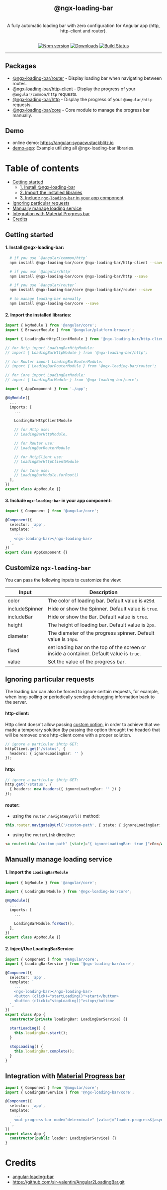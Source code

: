 <div align="center">
  <h2>@ngx-loading-bar</h2>
  <br />
  A fully automatic loading bar with zero configuration for Angular app (http, http-client and router).
  <br /><br />

  [![Npm version](https://badge.fury.io/js/%40ngx-loading-bar%2Fcore.svg)](https://npmjs.org/package/@ngx-loading-bar/core)
  [![Downloads](https://img.shields.io/npm/dm/@ngx-loading-bar/core.svg)](https://npmjs.org/package/@ngx-loading-bar/core)
  [![Build Status](https://api.travis-ci.org/aitboudad/ngx-loading-bar.svg?branch=master)](https://api.travis-ci.org/aitboudad/ngx-loading-bar.svg?branch=master)
</div>

---

## Packages
- [@ngx-loading-bar/router](./packages/router/README.md) - Display loading bar when navigating between routes.
- [@ngx-loading-bar/http-client](./packages/http-client/README.md) - Display the progress of your `@angular/common/http` requests.
- [@ngx-loading-bar/http](./packages/http/README.md) - Display the progress of your `@angular/http` requests.
- [@ngx-loading-bar/core](./packages/core/README.md) - Core module to manage the progress bar manually.

## Demo
- online demo: https://angular-sypacw.stackblitz.io
- [demo-app](./demo): Example utilizing all @ngx-loading-bar libraries.


Table of contents
=================
  * [Getting started](#getting-started)
    * [1. Install @ngx-loading-bar](#1-install-ngx-loading-bar)
    * [2. Import the installed libraries](#2-import-the-installed-libraries)
    * [3. Include `ngx-loading-bar` in your app component](#3-include-ngx-loading-bar-in-your-app-component)
  * [Ignoring particular requests](#ignoring-particular-requests)
  * [Manually manage loading service](#manually-manage-loading-service)
  * [Integration with Material Progress bar](#integration-with-material-progress-bar)
  * [Credits](#credits)

## Getting started

#### 1. Install @ngx-loading-bar:

```bash
  # if you use `@angular/common/http`
  npm install @ngx-loading-bar/core @ngx-loading-bar/http-client --save

  # if you use `@angular/http`
  npm install @ngx-loading-bar/core @ngx-loading-bar/http --save

  # if you use `@angular/router`
  npm install @ngx-loading-bar/core @ngx-loading-bar/router --save

  # to manage loading-bar manually
  npm install @ngx-loading-bar/core --save
```

#### 2. Import the installed libraries:

```ts
import { NgModule } from '@angular/core';
import { BrowserModule } from '@angular/platform-browser';

import { LoadingBarHttpClientModule } from '@ngx-loading-bar/http-client';

// for Http import LoadingBarHttpModule:
// import { LoadingBarHttpModule } from '@ngx-loading-bar/http';

// for Router import LoadingBarRouterModule:
// import { LoadingBarRouterModule } from '@ngx-loading-bar/router';

// for Core import LoadingBarModule:
// import { LoadingBarModule } from '@ngx-loading-bar/core';

import { AppComponent } from './app';

@NgModule({
  ...
  imports: [
    ...

    LoadingBarHttpClientModule

    // for Http use:
    // LoadingBarHttpModule,

    // for Router use:
    // LoadingBarRouterModule

    // for HttpClient use:
    // LoadingBarHttpClientModule

    // for Core use:
    // LoadingBarModule.forRoot()
  ],
})
export class AppModule {}
```

#### 3. Include `ngx-loading-bar` in your app component:

```ts
import { Component } from '@angular/core';

@Component({
  selector: 'app',
  template: `
    ...
    <ngx-loading-bar></ngx-loading-bar>
  `,
})
export class AppComponent {}

```

## Customize `ngx-loading-bar`

You can pass the following inputs to customize the view:


| Input          | Description                                                    |
| -------------- | -------------------------------------------------------------- |
| color          | The color of loading bar. Default value is `#29d`.             |
| includeSpinner | Hide or show the Spinner. Default value is `true`.             |
| includeBar     | Hide or show the Bar. Default value is `true`.                 |
| height         | The height of loading bar. Default value is `2px`.             |
| diameter       | The diameter of the progress spinner. Default value is `14px`. |
| fixed          | set loading bar on the top of the screen or inside a container. Default value is `true`. |
| value          | Set the value of the progress bar.                             |


## Ignoring particular requests

The loading bar can also be forced to ignore certain requests, for example, when long-polling or periodically sending debugging information back to the server.

#### http-client:
Http client doesn't allow passing [custom option](https://github.com/angular/angular/issues/18155), in order to achieve that we made a temporary solution (by passing the option throught the header) that will be removed once http-client come with a proper solution.

```ts
// ignore a particular $http GET:
httpClient.get('/status', {
  headers: { ignoreLoadingBar: '' }
});
```

#### http:

```ts
// ignore a particular $http GET:
http.get('/status', {
  { headers: new Headers({ ignoreLoadingBar: '' }) }
});
```

#### router:

- using the `router.navigateByUrl()` method:

```ts
this.router.navigateByUrl('/custom-path', { state: { ignoreLoadingBar: true } });
```

- using the `routerLink` directive:

```html
<a routerLink="/custom-path" [state]="{ ignoreLoadingBar: true }">Go</a>
```

## Manually manage loading service 

#### 1. Import the `LoadingBarModule`

```ts
import { NgModule } from '@angular/core';

import { LoadingBarModule } from '@ngx-loading-bar/core';

@NgModule({
  ...
  imports: [
    ...

    LoadingBarModule.forRoot(),
  ],
})
export class AppModule {}
```

#### 2. Inject/Use LoadingBarService

```ts
import { Component } from '@angular/core';
import { LoadingBarService } from '@ngx-loading-bar/core';

@Component({
  selector: 'app',
  template: `
    ...
    <ngx-loading-bar></ngx-loading-bar>
    <button (click)="startLoading()">start</button>
    <button (click)="stopLoading()">stop</button>
  `,
})
export class App {
  constructor(private loadingBar: LoadingBarService) {}

  startLoading() {
    this.loadingBar.start();
  }
  
  stopLoading() {
    this.loadingBar.complete();
  }
}
```

## Integration with [Material Progress bar](https://material.angular.io/components/progress-bar/overview)

```ts
import { Component } from '@angular/core';
import { LoadingBarService } from '@ngx-loading-bar/core';

@Component({
  selector: 'app',
  template: `
    ...
    <mat-progress-bar mode="determinate" [value]="loader.progress$|async"></mat-progress-bar>
  `,
})
export class App {
  constructor(public loader: LoadingBarService) {}
}
```

# Credits 

- [angular-loading-bar](https://github.com/chieffancypants/angular-loading-bar)
- https://github.com/sir-valentin/Angular2LoadingBar.git
